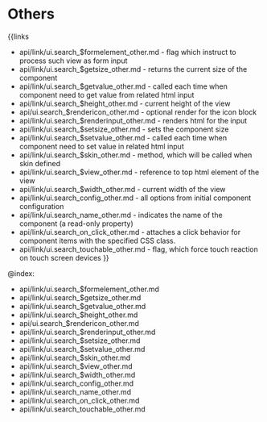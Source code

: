 
Others
=======

{{links
- api/link/ui.search_$formelement_other.md - flag which instruct to process such view as form input
- api/link/ui.search_$getsize_other.md - returns the current size of the component
- api/link/ui.search_$getvalue_other.md - called each time when component need to get value from related html input
- api/link/ui.search_$height_other.md - current height of the view
- api/ui.search_$rendericon_other.md - optional render for the icon block
- api/link/ui.search_$renderinput_other.md - renders html for the input
- api/link/ui.search_$setsize_other.md - sets the component size
- api/link/ui.search_$setvalue_other.md - called each time when component need to set value in related html input
- api/link/ui.search_$skin_other.md - method, which will be called when skin defined
- api/link/ui.search_$view_other.md - reference to top html element of the view
- api/link/ui.search_$width_other.md - current width of the view
- api/link/ui.search_config_other.md - all options from initial component configuration
- api/link/ui.search_name_other.md - indicates the name of the component (a read-only property)
- api/link/ui.search_on_click_other.md - attaches a click behavior for component items with the specified CSS class.
- api/link/ui.search_touchable_other.md - flag, which force touch reaction on touch screen devices
}}

@index:
- api/link/ui.search_$formelement_other.md
- api/link/ui.search_$getsize_other.md
- api/link/ui.search_$getvalue_other.md
- api/link/ui.search_$height_other.md
- api/ui.search_$rendericon_other.md
- api/link/ui.search_$renderinput_other.md
- api/link/ui.search_$setsize_other.md
- api/link/ui.search_$setvalue_other.md
- api/link/ui.search_$skin_other.md
- api/link/ui.search_$view_other.md
- api/link/ui.search_$width_other.md
- api/link/ui.search_config_other.md
- api/link/ui.search_name_other.md
- api/link/ui.search_on_click_other.md
- api/link/ui.search_touchable_other.md


